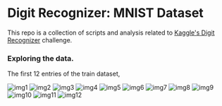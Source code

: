 # Digit Recognizer: MNIST Dataset

This repo is a collection of scripts and analysis related to [Kaggle's Digit Recognizer](https://www.kaggle.com/c/digit-recognizer) challenge.

### Exploring the data.

The first 12 entries of the train dataset,

![img1](https://github.com/evertonjlima/Kaggle/blob/master/Digit-Recognizer/imgs/train1.png)
![img2](https://github.com/evertonjlima/Kaggle/blob/master/Digit-Recognizer/imgs/train2.png)
![img3](https://github.com/evertonjlima/Kaggle/blob/master/Digit-Recognizer/imgs/train3.png)
![img4](https://github.com/evertonjlima/Kaggle/blob/master/Digit-Recognizer/imgs/train4.png)
![img5](https://github.com/evertonjlima/Kaggle/blob/master/Digit-Recognizer/imgs/train5.png)
![img6](https://github.com/evertonjlima/Kaggle/blob/master/Digit-Recognizer/imgs/train6.png)
![img7](https://github.com/evertonjlima/Kaggle/blob/master/Digit-Recognizer/imgs/train7.png)
![img8](https://github.com/evertonjlima/Kaggle/blob/master/Digit-Recognizer/imgs/train8.png)
![img9](https://github.com/evertonjlima/Kaggle/blob/master/Digit-Recognizer/imgs/train9.png)
![img10](https://github.com/evertonjlima/Kaggle/blob/master/Digit-Recognizer/imgs/train10.png)
![img11](https://github.com/evertonjlima/Kaggle/blob/master/Digit-Recognizer/imgs/train11.png)
![img12](https://github.com/evertonjlima/Kaggle/blob/master/Digit-Recognizer/imgs/train12.png)


